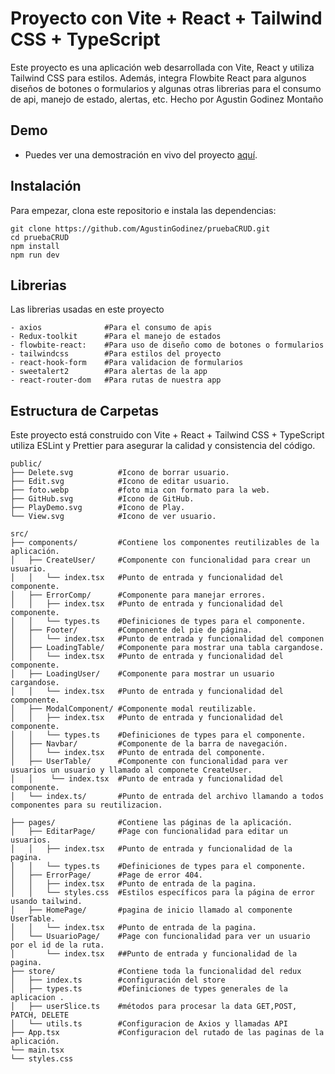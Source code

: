 # Proyecto con Vite + React + Tailwind CSS + TypeScript

Este proyecto es una aplicación web desarrollada con Vite, React y utiliza Tailwind CSS para estilos. Además, integra Flowbite React para algunos diseños de botones o formularios y algunas otras librerias para el consumo de api, manejo de estado, alertas, etc. Hecho por Agustin Godinez Montaño

## Demo

- Puedes ver una demostración en vivo del proyecto [aquí](https://agustincrud.netlify.app/).

## Instalación

Para empezar, clona este repositorio e instala las dependencias:

```
git clone https://github.com/AgustinGodinez/pruebaCRUD.git
cd pruebaCRUD
npm install
npm run dev
```

## Librerias

Las librerias usadas en este proyecto

```
- axios              #Para el consumo de apis
- Redux-toolkit      #Para el manejo de estados
- flowbite-react:    #Para uso de diseño como de botones o formularios
- tailwindcss        #Para estilos del proyecto
- react-hook-form    #Para validacion de formularios
- sweetalert2        #Para alertas de la app
- react-router-dom   #Para rutas de nuestra app
```
## Estructura de Carpetas

Este proyecto está construido con Vite + React + Tailwind CSS + TypeScript utiliza ESLint y Prettier para asegurar la calidad y consistencia del código.


```
public/
├── Delete.svg          #Icono de borrar usuario.
├── Edit.svg            #Icono de editar usuario.
├── foto.webp           #foto mia con formato para la web.
├── GitHub.svg          #Icono de GitHub.
├── PlayDemo.svg        #Icono de Play.
└── View.svg            #Icono de ver usuario.

src/
├── components/         #Contiene los componentes reutilizables de la aplicación.
│   ├── CreateUser/     #Componente con funcionalidad para crear un usuario.
│   │   └── index.tsx   #Punto de entrada y funcionalidad del componente.
│   ├── ErrorComp/      #Componente para manejar errores.
│   │   ├── index.tsx   #Punto de entrada y funcionalidad del componente.
│   │   └── types.ts    #Definiciones de types para el componente.
│   ├── Footer/         #Componente del pie de página.
│   │   └── index.tsx   #Punto de entrada y funcionalidad del componen
│   ├── LoadingTable/   #Componente para mostrar una tabla cargandose.
│   │   └── index.tsx   #Punto de entrada y funcionalidad del componente.
│   ├── LoadingUser/    #Componente para mostrar un usuario cargandose.
│   │   └── index.tsx   #Punto de entrada y funcionalidad del componente.
│   ├── ModalComponent/ #Componente modal reutilizable.
│   │   ├── index.tsx   #Punto de entrada y funcionalidad del componente.
│   │   └── types.ts    #Definiciones de types para el componente.
│   ├── Navbar/         #Componente de la barra de navegación.
│   │   └── index.tsx   #Punto de entrada del componente.
│   ├── UserTable/      #Componente con funcionalidad para ver usuarios un usuario y llamado al componete CreateUser.
│   │    └── index.tsx  #Punto de entrada y funcionalidad del componente.
│   └── index.ts/       #Punto de entrada del archivo llamando a todos componentes para su reutilizacion.

├── pages/              #Contiene las páginas de la aplicación.
│   ├── EditarPage/     #Page con funcionalidad para editar un usuarios.
│   │   ├── index.tsx   #Punto de entrada y funcionalidad de la pagina.
│   │   └── types.ts    #Definiciones de types para el componente.
│   ├── ErrorPage/      #Page de error 404.
│   │   ├── index.tsx   #Punto de entrada de la pagina.
│   │   └── styles.css  #Estilos específicos para la página de error usando tailwind.
│   ├── HomePage/       #pagina de inicio llamado al componente UserTable.
│   │   └── index.tsx   #Punto de entrada de la pagina.
│   └── UsuarioPage/    #Page con funcionalidad para ver un usuario por el id de la ruta.
│       └── index.tsx   ##Punto de entrada y funcionalidad de la pagina.
├── store/              #Contiene toda la funcionalidad del redux
│   ├── index.ts        #configuración del store
│   ├── types.ts        #Definiciones de types generales de la aplicacion .
│   ├── userSlice.ts    #métodos para procesar la data GET,POST, PATCH, DELETE
│   └── utils.ts        #Configuracion de Axios y llamadas API
├── App.tsx             #Configuracion del rutado de las paginas de la aplicación.
└── main.tsx
└── styles.css
```